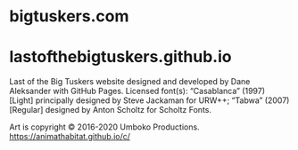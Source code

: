 # bigtuskers.com
# lastofthebigtuskers.github.io
Last of the Big Tuskers website designed and developed by Dane Aleksander with GitHub Pages. Licensed font(s): “Casablanca” (1997) [Light] principally designed by Steve Jackaman for URW++; “Tabwa” (2007) [Regular] designed by Anton Scholtz for Scholtz Fonts.

Art is copyright © 2016-2020 Umboko Productions. https://animathabitat.github.io/c/

